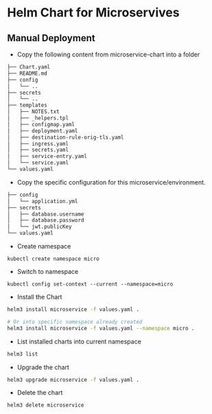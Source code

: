 # Helm Chart for Microservives

## Manual Deployment

- Copy the following content from microservice-chart into a folder

```txt
├── Chart.yaml
├── README.md
├── config
│   └── ..
├── secrets
│   └── ..
├── templates
│   ├── NOTES.txt
│   ├── _helpers.tpl
│   ├── configmap.yaml
│   ├── deployment.yaml
│   ├── destination-rule-orig-tls.yaml
│   ├── ingress.yaml
│   ├── secrets.yaml
│   ├── service-entry.yaml
│   └── service.yaml
└── values.yaml
```

- Copy the specific configuration for this microservice/environment.

```txt
├── config
│   └── application.yml
├── secrets
│   ├── database.username
│   ├── database.password
│   └── jwt.publicKey
└── values.yaml
```

- Create namespace

```
kubectl create namespace micro
```

- Switch to namespace

```
kubectl config set-context --current --namespace=micro
```

- Install the Chart

```bash
helm3 install microservice -f values.yaml .

# Or into specific namespace already created
helm3 install microservice -f values.yaml --namespace micro .
```

- List installed charts into current namespace

```bash
helm3 list
```

- Upgrade the chart

```bash
helm3 upgrade microservice -f values.yaml .
```

- Delete the chart

```bash
helm3 delete microservice
```